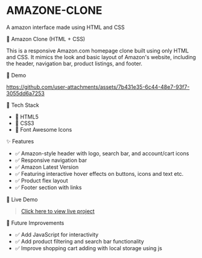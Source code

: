 # AMAZONE-CLONE
A amazon interface made using HTML and CSS

🛒 Amazon Clone (HTML + CSS)

This is a responsive Amazon.com homepage clone built using only HTML and CSS. It mimics the look and basic layout of Amazon's website, including the header, navigation bar, product listings, and footer.

🚀 Demo


https://github.com/user-attachments/assets/7b431e35-6c44-48e7-93f7-3055dd6a7253

🧰 Tech Stack

- 🔹 HTML5
- 🔹 CSS3
- 🔹 Font Awesome Icons

✨ Features

- ✅ Amazon-style header with logo, search bar, and account/cart icons  
- ✅ Responsive navigation bar 
- ✅ Amazon Latest Version
- ✅ Featuring interactive hover effects on buttons, icons and text etc.
- ✅ Product flex layout  
- ✅ Footer section with links  

🚀 Live Demo

> [Click here to view live project](https://github.com/Gouravjaat07/AMAZONE-CLONE)

🎯 Future Improvements

- ✅ Add JavaScript for interactivity
- ✅ Add product filtering and search bar functionality
- ✅ Improve shopping cart adding with local storage using js
